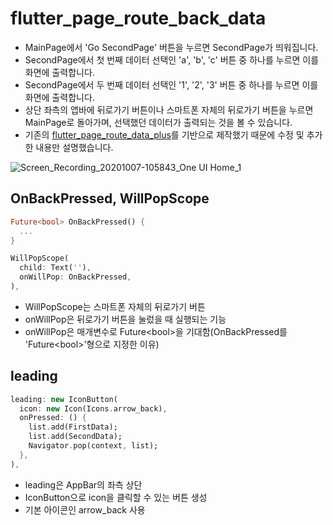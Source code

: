 # flutter_page_route_back_data

- MainPage에서 'Go SecondPage' 버튼을 누르면 SecondPage가 띄워집니다.
- SecondPage에서 첫 번째 데이터 선택인 'a', 'b', 'c' 버튼 중 하나를 누르면 이를 화면에 출력합니다.
- SecondPage에서 두 번째 데이터 선택인 '1', '2', '3' 버튼 중 하나를 누르면 이를 화면에 출력합니다.
- 상단 좌측의 앱바에 뒤로가기 버튼이나 스마트폰 자체의 뒤로가기 버튼을 누르면 MainPage로 돌아가며, 선택했던 데이터가 출력되는 것을 볼 수 있습니다.
- 기존의 [flutter_page_route_data_plus](https://github.com/OOGEE/flutter_PageRoute_Data_Plus)를 기반으로 제작했기 때문에 수정 및 추가한 내용만 설명했습니다.

![Screen_Recording_20201007-105843_One UI Home_1](https://user-images.githubusercontent.com/46275549/95278965-66ea3200-088c-11eb-8342-6b3bd3eb03db.gif)

## OnBackPressed, WillPopScope
~~~dart
Future<bool> OnBackPressed() {
  ...
}
~~~

~~~dart
WillPopScope(
  child: Text(''),
  onWillPop: OnBackPressed,
),
~~~
- WillPopScope는 스마트폰 자체의 뒤로가기 버튼
- onWillPop은 뒤로가기 버튼을 눌렀을 때 실행되는 기능
- onWillPop은 매개변수로 Future\<bool>을 기대함(OnBackPressed를 'Future\<bool>'형으로 지정한 이유)

## leading
~~~dart
leading: new IconButton(
  icon: new Icon(Icons.arrow_back),
  onPressed: () {
    list.add(FirstData);
    list.add(SecondData);
    Navigator.pop(context, list);
  },
),
~~~
- leading은 AppBar의 좌측 상단
- IconButton으로 icon을 클릭할 수 있는 버튼 생성
- 기본 아이콘인 arrow_back 사용
